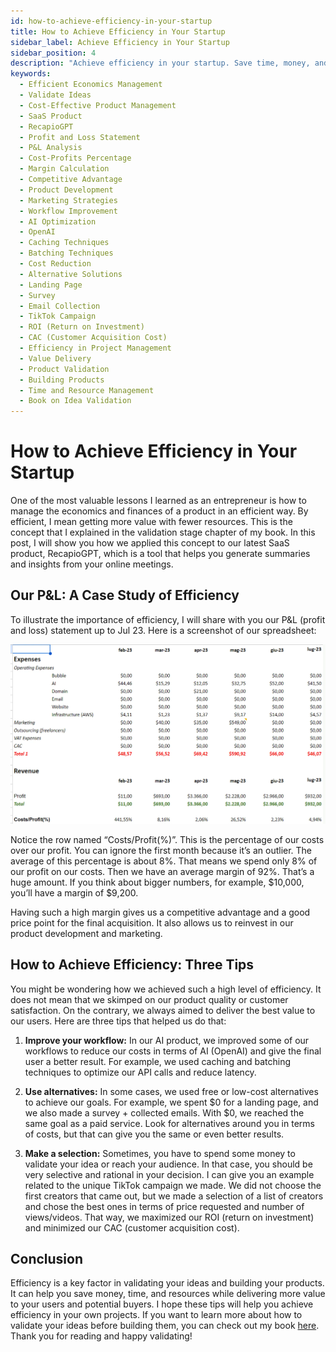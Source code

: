 ```yaml
---
id: how-to-achieve-efficiency-in-your-startup
title: How to Achieve Efficiency in Your Startup
sidebar_label: Achieve Efficiency in Your Startup
sidebar_position: 4
description: "Achieve efficiency in your startup. Save time, money, and resources, and focus on the most promising opportunities. Your guide to success!"
keywords:
  - Efficient Economics Management
  - Validate Ideas
  - Cost-Effective Product Management
  - SaaS Product
  - RecapioGPT
  - Profit and Loss Statement
  - P&L Analysis
  - Cost-Profits Percentage
  - Margin Calculation
  - Competitive Advantage
  - Product Development
  - Marketing Strategies
  - Workflow Improvement
  - AI Optimization
  - OpenAI
  - Caching Techniques
  - Batching Techniques
  - Cost Reduction
  - Alternative Solutions
  - Landing Page
  - Survey
  - Email Collection
  - TikTok Campaign
  - ROI (Return on Investment)
  - CAC (Customer Acquisition Cost)
  - Efficiency in Project Management
  - Value Delivery
  - Product Validation
  - Building Products
  - Time and Resource Management
  - Book on Idea Validation
---
```


# How to Achieve Efficiency in Your Startup

One of the most valuable lessons I learned as an entrepreneur is how to manage the economics and finances of a product in an efficient way. By efficient, I mean getting more value with fewer resources. This is the concept that I explained in the validation stage chapter of my book. In this post, I will show you how we applied this concept to our latest SaaS product, RecapioGPT, which is a tool that helps you generate summaries and insights from your online meetings.

## Our P&L: A Case Study of Efficiency

To illustrate the importance of efficiency, I will share with you our P&L (profit and loss) statement up to Jul 23. Here is a screenshot of our spreadsheet:

![RecapioGPT P&L](./img/recapiogpt-pnl.webp)

Notice the row named “Costs/Profit(%)”. This is the percentage of our costs over our profit. You can ignore the first month because it’s an outlier. The average of this percentage is about 8%. That means we spend only 8% of our profit on our costs. Then we have an average margin of 92%. That’s a huge amount. If you think about bigger numbers, for example, $10,000, you’ll have a margin of $9,200.

Having such a high margin gives us a competitive advantage and a good price point for the final acquisition. It also allows us to reinvest in our product development and marketing.

## How to Achieve Efficiency: Three Tips

You might be wondering how we achieved such a high level of efficiency. It does not mean that we skimped on our product quality or customer satisfaction. On the contrary, we always aimed to deliver the best value to our users. Here are three tips that helped us do that:

1. **Improve your workflow:** In our AI product, we improved some of our workflows to reduce our costs in terms of AI (OpenAI) and give the final user a better result. For example, we used caching and batching techniques to optimize our API calls and reduce latency.

2. **Use alternatives:** In some cases, we used free or low-cost alternatives to achieve our goals. For example, we spent $0 for a landing page, and we also made a survey + collected emails. With $0, we reached the same goal as a paid service. Look for alternatives around you in terms of costs, but that can give you the same or even better results.

3. **Make a selection:** Sometimes, you have to spend some money to validate your idea or reach your audience. In that case, you should be very selective and rational in your decision. I can give you an example related to the unique TikTok campaign we made. We did not choose the first creators that came out, but we made a selection of a list of creators and chose the best ones in terms of price requested and number of views/videos. That way, we maximized our ROI (return on investment) and minimized our CAC (customer acquisition cost).

## Conclusion

Efficiency is a key factor in validating your ideas and building your products. It can help you save money, time, and resources while delivering more value to your users and potential buyers. I hope these tips will help you achieve efficiency in your own projects. If you want to learn more about how to validate your ideas before building them, you can check out my book [here](insert_book_link_here). Thank you for reading and happy validating!
